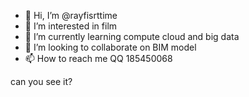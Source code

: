 - 👋 Hi, I’m @rayfisrttime
- 👀 I’m interested in film
- 🌱 I’m currently learning compute cloud and big data
- 💞️ I’m looking to collaborate on BIM model
- 📫 How to reach me QQ 185450068

<!---
rayfisrttime/rayfisrttime is a ✨ special ✨ repository because its `README.md` (this file) appears on your GitHub profile.
You can click the Preview link to take a look at your changes.
--->
can you see it?
